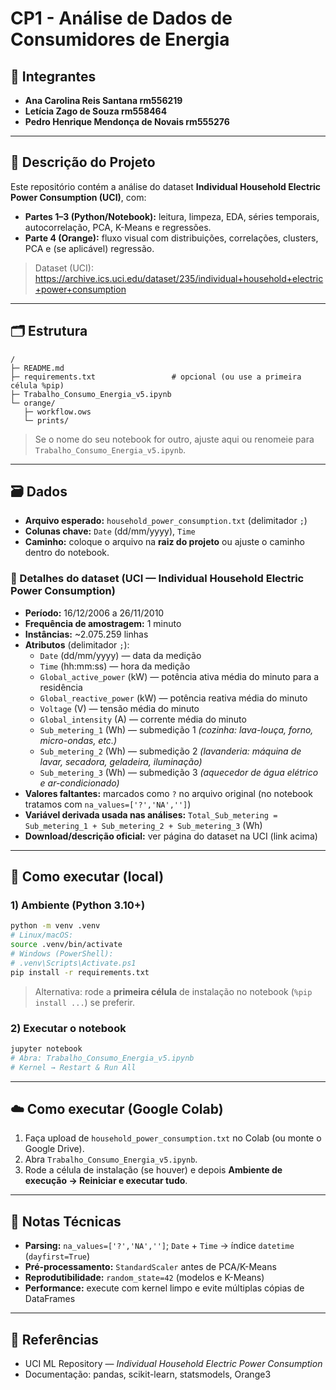 # CP1 - Análise de Dados de Consumidores de Energia

## 👥 Integrantes
- **Ana Carolina Reis Santana rm556219**
- **Letícia Zago de Souza rm558464**
- **Pedro Henrique Mendonça de Novais rm555276**

---

## 📌 Descrição do Projeto
Este repositório contém a análise do dataset **Individual Household Electric Power Consumption (UCI)**, com:
- **Partes 1–3 (Python/Notebook):** leitura, limpeza, EDA, séries temporais, autocorrelação, PCA, K-Means e regressões.
- **Parte 4 (Orange):** fluxo visual com distribuições, correlações, clusters, PCA e (se aplicável) regressão.

> Dataset (UCI): https://archive.ics.uci.edu/dataset/235/individual+household+electric+power+consumption

---

## 🗂️ Estrutura
```
/
├─ README.md
├─ requirements.txt                 # opcional (ou use a primeira célula %pip)
├─ Trabalho_Consumo_Energia_v5.ipynb   
└─ orange/
   ├─ workflow.ows                 
   └─ prints/                      
```
> Se o nome do seu notebook for outro, ajuste aqui ou renomeie para `Trabalho_Consumo_Energia_v5.ipynb`.

---

## 🗃️ Dados
- **Arquivo esperado:** `household_power_consumption.txt` (delimitador `;`)
- **Colunas chave:** `Date` (dd/mm/yyyy), `Time`
- **Caminho:** coloque o arquivo na **raiz do projeto** ou ajuste o caminho dentro do notebook.

### 📑 Detalhes do dataset (UCI — Individual Household Electric Power Consumption)
- **Período:** 16/12/2006 a 26/11/2010  
- **Frequência de amostragem:** 1 minuto  
- **Instâncias:** ~2.075.259 linhas  
- **Atributos** (delimitador `;`):  
  - `Date` (dd/mm/yyyy) — data da medição  
  - `Time` (hh:mm:ss) — hora da medição  
  - `Global_active_power` (kW) — potência ativa média do minuto para a residência  
  - `Global_reactive_power` (kW) — potência reativa média do minuto  
  - `Voltage` (V) — tensão média do minuto  
  - `Global_intensity` (A) — corrente média do minuto  
  - `Sub_metering_1` (Wh) — submedição 1 *(cozinha: lava-louça, forno, micro-ondas, etc.)*  
  - `Sub_metering_2` (Wh) — submedição 2 *(lavanderia: máquina de lavar, secadora, geladeira, iluminação)*  
  - `Sub_metering_3` (Wh) — submedição 3 *(aquecedor de água elétrico e ar-condicionado)*  
- **Valores faltantes:** marcados como `?` no arquivo original (no notebook tratamos com `na_values=['?','NA','']`)  
- **Variável derivada usada nas análises:** `Total_Sub_metering = Sub_metering_1 + Sub_metering_2 + Sub_metering_3` (Wh)  
- **Download/descrição oficial:** ver página do dataset na UCI (link acima)

---

## 🚀 Como executar (local)
### 1) Ambiente (Python 3.10+)
```bash
python -m venv .venv
# Linux/macOS:
source .venv/bin/activate
# Windows (PowerShell):
# .venv\Scripts\Activate.ps1
pip install -r requirements.txt
```
> Alternativa: rode a **primeira célula** de instalação no notebook (`%pip install ...`) se preferir.

### 2) Executar o notebook
```bash
jupyter notebook
# Abra: Trabalho_Consumo_Energia_v5.ipynb
# Kernel → Restart & Run All
```

---

## ☁️ Como executar (Google Colab)
1. Faça upload de `household_power_consumption.txt` no Colab (ou monte o Google Drive).  
2. Abra `Trabalho_Consumo_Energia_v5.ipynb`.  
3. Rode a célula de instalação (se houver) e depois **Ambiente de execução → Reiniciar e executar tudo**.

---

## 🔧 Notas Técnicas
- **Parsing:** `na_values=['?','NA','']`; `Date` + `Time` → índice `datetime` (`dayfirst=True`)
- **Pré-processamento:** `StandardScaler` antes de PCA/K-Means
- **Reprodutibilidade:** `random_state=42` (modelos e K-Means)
- **Performance:** execute com kernel limpo e evite múltiplas cópias de DataFrames

---

## 📎 Referências
- UCI ML Repository — *Individual Household Electric Power Consumption*  
- Documentação: pandas, scikit-learn, statsmodels, Orange3
